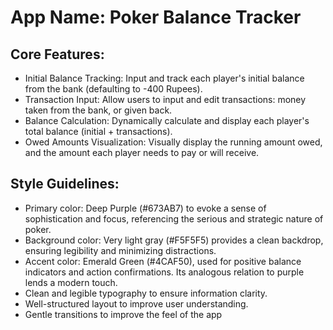 # **App Name**: Poker Balance Tracker

## Core Features:

- Initial Balance Tracking: Input and track each player's initial balance from the bank (defaulting to -400 Rupees).
- Transaction Input: Allow users to input and edit transactions: money taken from the bank, or given back.
- Balance Calculation: Dynamically calculate and display each player's total balance (initial + transactions).
- Owed Amounts Visualization: Visually display the running amount owed, and the amount each player needs to pay or will receive.

## Style Guidelines:

- Primary color: Deep Purple (#673AB7) to evoke a sense of sophistication and focus, referencing the serious and strategic nature of poker.
- Background color: Very light gray (#F5F5F5) provides a clean backdrop, ensuring legibility and minimizing distractions.
- Accent color: Emerald Green (#4CAF50), used for positive balance indicators and action confirmations. Its analogous relation to purple lends a modern touch.
- Clean and legible typography to ensure information clarity.
- Well-structured layout to improve user understanding.
- Gentle transitions to improve the feel of the app